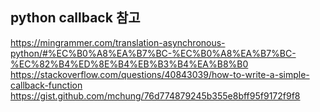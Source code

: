 ## python callback 참고
https://mingrammer.com/translation-asynchronous-python/#%EC%B0%A8%EA%B7%BC-%EC%B0%A8%EA%B7%BC-%EC%82%B4%ED%8E%B4%EB%B3%B4%EA%B8%B0
https://stackoverflow.com/questions/40843039/how-to-write-a-simple-callback-function
https://gist.github.com/mchung/76d774879245b355e8bff95f9172f9f8